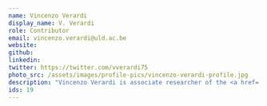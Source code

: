 ```yaml
---
name: Vincenzo Verardi
display_name: V. Verardi
role: Contributor
email: vincenzo.verardi@uld.ac.be
website:
github: 
linkedin: 
twitter: https://twitter.com/vverardi75
photo_src: /assets/images/profile-pics/vincenzo-verardi-profile.jpg
description: "Vincenzo Verardi is associate researcher of the <a href='https://www.frs-fnrs.be/fr/' target='blank'>FNRS</a> and teaches econometrics at the <a href='https://www.unamur.be/en' target='blank'>University of Namur</a> and the Université libre de Bruxelles (<a href='https://www.ulb.be/' target='blank'>ULB</a>). His reasearch interests are in applied econometrics."
ids: 19
---
```

